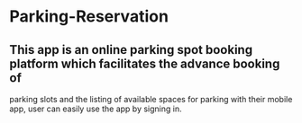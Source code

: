 # Parking-Reservation

## This app is an online parking spot booking platform which facilitates the advance booking of
parking slots and the listing of available spaces for parking with their mobile app, user can easily
use the app by signing in.
